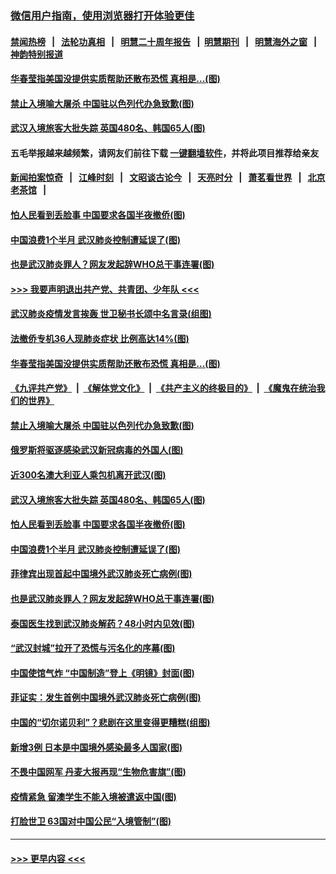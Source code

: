 ### [微信用户指南，使用浏览器打开体验更佳](https://github.com/gfw-breaker/banned-news1/blob/master/indexes/wechat-guide.md?t=0)
#### [禁闻热榜](热点新闻.md?t=0)  &nbsp;&nbsp;|&nbsp;&nbsp; [法轮功真相](https://github.com/gfw-breaker/truth/blob/master/README.md?t=0) &nbsp;&nbsp;|&nbsp;&nbsp; [明慧二十周年报告](https://github.com/gfw-breaker/mh-reports/blob/master/README.md?t=0) &nbsp;&nbsp;|&nbsp;&nbsp;[明慧期刊](https://github.com/gfw-breaker/mh-qikan) &nbsp;&nbsp;|&nbsp;&nbsp; [明慧海外之窗](https://github.com/gfw-breaker/mh-news/blob/master/README.md?t=0) &nbsp;&nbsp;|&nbsp;&nbsp; [神韵特别报道](https://github.com/gfw-breaker/mh-news/blob/master/shenyun.md?t=0)
#### [华春莹指美国没提供实质帮助还散布恐慌 真相是…(图)](../pages/p9/921844.md?t=02041255) 
#### [禁止入境喻大屠杀 中国驻以色列代办急致歉(图)](../pages/p9/921792.md?t=02041255) 
#### [武汉入境旅客大批失踪 英国480名、韩国65人(图)](../pages/p9/921794.md?t=02041255) 
#### 五毛举报越来越频繁，请网友们前往下载 [一键翻墙软件](https://github.com/gfw-breaker/ssr-accounts)，并将此项目推荐给亲友
#### [新闻拍案惊奇](https://github.com/gfw-breaker/banned-news1/blob/master/pages/link4.md) &nbsp;&nbsp;|&nbsp;&nbsp; [江峰时刻](https://github.com/gfw-breaker/banned-news1/blob/master/pages/link4.md) &nbsp;&nbsp;|&nbsp;&nbsp; [文昭谈古论今](https://github.com/gfw-breaker/banned-news1/blob/master/pages/link4.md) &nbsp;&nbsp;|&nbsp;&nbsp; [天亮时分](https://github.com/gfw-breaker/banned-news1/blob/master/pages/link4.md) &nbsp;&nbsp;|&nbsp;&nbsp; [萧茗看世界](https://github.com/gfw-breaker/banned-news1/blob/master/pages/link4.md) &nbsp;&nbsp;|&nbsp;&nbsp; [北京老茶馆](https://github.com/gfw-breaker/banned-news1/blob/master/pages/link4.md) &nbsp;&nbsp;|&nbsp;&nbsp; 
#### [怕人民看到丢脸事 中国要求各国半夜撤侨(图)](../pages/p9/921781.md?t=02041255) 
#### [中国浪费1个半月 武汉肺炎控制遭延误了(图)](../pages/p9/921694.md?t=02041255) 
#### [也是武汉肺炎罪人？网友发起辞WHO总干事连署(图)](../pages/p9/921705.md?t=02041255) 
#### [>>> 我要声明退出共产党、共青团、少年队 <<<](https://github.com/begood0513/goodnews/blob/master/quit/letter.md) 
#### [武汉肺炎疫情发言挨轰 世卫秘书长颂中名言录(组图)](../pages/p9/921867.md?t=02041255) 
#### [法撤侨专机36人现肺炎症状 比例高达14%(图)](../pages/p9/921857.md?t=02041255) 
#### [华春莹指美国没提供实质帮助还散布恐慌 真相是…(图)](../pages/p9/921844.md?t=02041255) 
#### [《九评共产党》](https://github.com/begood0513/9ping.md/blob/master/README.md) &nbsp;|&nbsp; [《解体党文化》](../../../../jtdwh.md/blob/master/README.md)  &nbsp;|&nbsp; [《共产主义的终极目的》](../../../../gczydzjmd.md/blob/master/README.md) &nbsp;|&nbsp; [《魔鬼在统治我们的世界》](../../../../mgztzwmdsj.md/blob/master/README.md) 
#### [禁止入境喻大屠杀 中国驻以色列代办急致歉(图)](../pages/p9/921792.md?t=02041255) 
#### [俄罗斯将驱逐感染武汉新冠病毒的外国人(图)](../pages/p9/921840.md?t=02041255) 
#### [近300名澳大利亚人乘包机离开武汉(图)](../pages/p9/921839.md?t=02041255) 
#### [武汉入境旅客大批失踪 英国480名、韩国65人(图)](../pages/p9/921794.md?t=02041255) 
#### [怕人民看到丢脸事 中国要求各国半夜撤侨(图)](../pages/p9/921781.md?t=02041255) 
#### [中国浪费1个半月 武汉肺炎控制遭延误了(图)](../pages/p9/921694.md?t=02041255) 
#### [菲律宾出现首起中国境外武汉肺炎死亡病例(图)](../pages/p9/921726.md?t=02041255) 
#### [也是武汉肺炎罪人？网友发起辞WHO总干事连署(图)](../pages/p9/921705.md?t=02041255) 
#### [泰国医生找到武汉肺炎解药？48小时内见效(图)](../pages/p9/921698.md?t=02041255) 
#### [“武汉封城”拉开了恐慌与污名化的序幕(图)](../pages/p9/921702.md?t=02041255) 
#### [中国使馆气炸 “中国制造”登上《明镜》封面(图)](../pages/p9/921685.md?t=02041255) 
#### [菲证实：发生首例中国境外武汉肺炎死亡病例(图)](../pages/p9/921667.md?t=02041255) 
#### [中国的“切尔诺贝利”？悲剧在这里变得更糟糕(组图)](../pages/p9/921638.md?t=02041255) 
#### [新增3例 日本是中国境外感染最多人国家(图)](../pages/p9/921648.md?t=02041255) 
#### [不畏中国网军 丹麦大报再现“生物危害旗”(图)](../pages/p9/921644.md?t=02041255) 
#### [疫情紧急 留澳学生不能入境被遣返中国(图)](../pages/p9/921624.md?t=02041255) 
#### [打脸世卫 63国对中国公民“入境管制”(图)](../pages/p9/921593.md?t=02041255) 

----
#### [ >>> 更早内容 <<< ](../indexes/p9-earlier.md)
